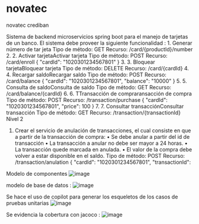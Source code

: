 # novatec
novatec crediban



Sistema de backend microservicios spring boot para el manejo de tarjetas de un banco. El sistema debe proveer la siguiente funcionalidad :
1.
Generar número de tar jeta
Tipo de método: GET
Recurso: /card/{productId}/number
2.
2. Activar tarjetaActivar tarjeta
Tipo de método: POST
Recurso: /card/enroll { "cardId": "1020301234567801" }
3.
3. Bloquear tarjetaBloquear tarjeta
Tipo de método: DELETE
Recurso: /card/{cardId}
4.
4. Recargar saldoRecargar saldo
Tipo de método: POST
Recurso: /card/balance { "cardId": "1020301234567801", "balance": "10000" }
5.
5. Consulta de saldoConsulta de saldo
Tipo de método: GET
Recurso: /card/balance/{cardId}
6.
6. TTransacción de compraransacción de compra
Tipo de método: POST
Recurso: /transaction/purchase { "cardId": "1020301234567801", "price": 100 }
7.
7. Consultar transacciónConsultar transacción
Tipo de método: GET
Recurso: /transaction/{transactionId}
Nivel 2
1. Crear el servicio de anulación de transacciones, el cual consiste en que a partir de la transacción de compra:
• Se debe anular a partir del id de transacción
• La transacción a anular no debe ser mayor a 24 horas.
• La transacción quede marcada en anulada.
• El valor de la compra debe volver a estar disponible en el saldo.
Tipo de método: POST
Recurso: /transaction/anulation { "cardId": "1020301234567801", "transactionId":


Modelo de componentes
![image](https://github.com/aldringutierrez/novatec/assets/18297438/c6615a94-2618-4fe8-9156-6ecafd6a2d04)


modelo de base de datos :
![image](https://github.com/aldringutierrez/novatec/assets/18297438/1e46496d-d38f-4a5f-ad7c-9d56f2940bc1)


Se hace el uso de copilot para generar los esqueletos de los casos de pruebas unitarias
![image](https://github.com/aldringutierrez/novatec/assets/18297438/ad3431cd-2c98-4d5e-83a1-b00959c12c30)


Se evidencia la cobertura con jacoco :
![image](https://github.com/aldringutierrez/novatec/assets/18297438/670c2708-ea00-42c3-9e37-ebf44105a01e)






